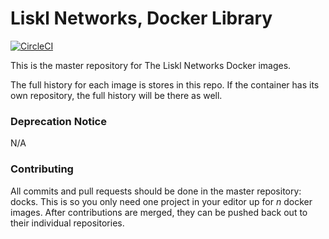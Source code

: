 # Liskl Networks, Docker Library

[![CircleCI](https://circleci.com/gh/liskl/docker-library/tree/master.svg?style=svg)](https://circleci.com/gh/liskl/docker-library/tree/master)

This is the master repository for The Liskl Networks Docker images.

The full history for each image is stores in this repo. If the container has
its own repository, the full history will be there as well.

### Deprecation Notice

N/A

### Contributing

All commits and pull requests should be done in the master repository: docks.
This is so you only need one project in your editor up for _n_ docker images.
After contributions are merged, they can be pushed back out to their individual
repositories.
